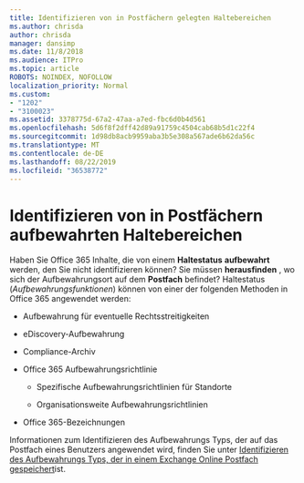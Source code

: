 ```yaml
---
title: Identifizieren von in Postfächern gelegten Haltebereichen
ms.author: chrisda
author: chrisda
manager: dansimp
ms.date: 11/8/2018
ms.audience: ITPro
ms.topic: article
ROBOTS: NOINDEX, NOFOLLOW
localization_priority: Normal
ms.custom:
- "1202"
- "3100023"
ms.assetid: 3378775d-67a2-47aa-a7ed-fbc6d0b4d561
ms.openlocfilehash: 5d6f8f2dff42d89a91759c4504cab68b5d1c22f4
ms.sourcegitcommit: 1d98db8acb9959aba3b5e308a567ade6b62da56c
ms.translationtype: MT
ms.contentlocale: de-DE
ms.lasthandoff: 08/22/2019
ms.locfileid: "36538772"
---
```

# <a name="identify-holds-placed-on-mailboxes"></a>Identifizieren von in Postfächern aufbewahrten Haltebereichen

Haben Sie Office 365 Inhalte, die von einem **Haltestatus** **aufbewahrt** werden, den Sie nicht identifizieren können? Sie müssen **herausfinden** , wo sich der Aufbewahrungsort auf dem **Postfach** befindet? Haltestatus (*Aufbewahrungsfunktionen*) können von einer der folgenden Methoden in Office 365 angewendet werden:
  
- Aufbewahrung für eventuelle Rechtsstreitigkeiten

- eDiscovery-Aufbewahrung

- Compliance-Archiv

- Office 365 Aufbewahrungsrichtlinie 

  - Spezifische Aufbewahrungsrichtlinien für Standorte

  - Organisationsweite Aufbewahrungsrichtlinien

- Office 365-Bezeichnungen

Informationen zum Identifizieren des Aufbewahrungs Typs, der auf das Postfach eines Benutzers angewendet wird, finden Sie unter [Identifizieren des Aufbewahrungs Typs, der in einem Exchange Online Postfach gespeichert](https://docs.microsoft.com/office365/securitycompliance/identify-a-hold-on-an-exchange-online-mailbox)ist.
